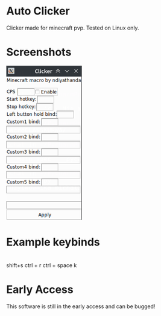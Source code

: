 # Auto Clicker
Clicker made for minecraft pvp. Tested on Linux only.

# Screenshots
![](Screenshot_62.png)

# Example keybinds
<br>
shift+s
ctrl + r
ctrl + space
k

# Early Access
This software is still in the early access and can be bugged!
